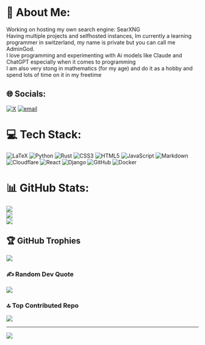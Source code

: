 # 💫 About Me:
Working on hosting my own search engine: SearXNG<br>Having multiple projects and selfhosted instances, Im currently a learning programmer in switzerland, my name is private but you can call me AdminGod.<br>I love programming and experimenting with Ai models like Claude and ChatGPT especially when it comes to programming<br>I am also very stong in mathematics (for my age) and do it as a hobby and spend lots of time on it in my freetime


## 🌐 Socials:
[![X](https://img.shields.io/badge/X-black.svg?logo=X&logoColor=white)](https://x.com/@_SystemZ_) [![email](https://img.shields.io/badge/Email-D14836?logo=gmail&logoColor=white)](mailto:main@admingod.simplelogin.com) 

# 💻 Tech Stack:
![LaTeX](https://img.shields.io/badge/latex-%23008080.svg?style=for-the-badge&logo=latex&logoColor=white) ![Python](https://img.shields.io/badge/python-3670A0?style=for-the-badge&logo=python&logoColor=ffdd54) ![Rust](https://img.shields.io/badge/rust-%23000000.svg?style=for-the-badge&logo=rust&logoColor=white) ![CSS3](https://img.shields.io/badge/css3-%231572B6.svg?style=for-the-badge&logo=css3&logoColor=white) ![HTML5](https://img.shields.io/badge/html5-%23E34F26.svg?style=for-the-badge&logo=html5&logoColor=white) ![JavaScript](https://img.shields.io/badge/javascript-%23323330.svg?style=for-the-badge&logo=javascript&logoColor=%23F7DF1E) ![Markdown](https://img.shields.io/badge/markdown-%23000000.svg?style=for-the-badge&logo=markdown&logoColor=white) ![Cloudflare](https://img.shields.io/badge/Cloudflare-F38020?style=for-the-badge&logo=Cloudflare&logoColor=white) ![React](https://img.shields.io/badge/react-%2320232a.svg?style=for-the-badge&logo=react&logoColor=%2361DAFB) ![Django](https://img.shields.io/badge/django-%23092E20.svg?style=for-the-badge&logo=django&logoColor=white) ![GitHub](https://img.shields.io/badge/github-%23121011.svg?style=for-the-badge&logo=github&logoColor=white) ![Docker](https://img.shields.io/badge/docker-%230db7ed.svg?style=for-the-badge&logo=docker&logoColor=white)
# 📊 GitHub Stats:
![](https://github-readme-stats.vercel.app/api?username=AdminGodZ&theme=transparent&hide_border=false&include_all_commits=true&count_private=true)<br/>
![](https://nirzak-streak-stats.vercel.app/?user=AdminGodZ&theme=transparent&hide_border=false)<br/>
![](https://github-readme-stats.vercel.app/api/top-langs/?username=AdminGodZ&theme=transparent&hide_border=false&include_all_commits=true&count_private=true&layout=compact)

## 🏆 GitHub Trophies
![](https://github-profile-trophy.vercel.app/?username=AdminGodZ&theme=radical&no-frame=false&no-bg=true&margin-w=4)

### ✍️ Random Dev Quote
![](https://quotes-github-readme.vercel.app/api?type=horizontal&theme=tokyonight)

### 🔝 Top Contributed Repo
![](https://github-contributor-stats.vercel.app/api?username=AdminGodZ&limit=5&theme=transparent&combine_all_yearly_contributions=true)

---
[![](https://visitcount.itsvg.in/api?id=AdminGodZ&icon=8&color=10)](https://visitcount.itsvg.in)

<!-- Proudly created with GPRM ( https://gprm.itsvg.in ) -->
